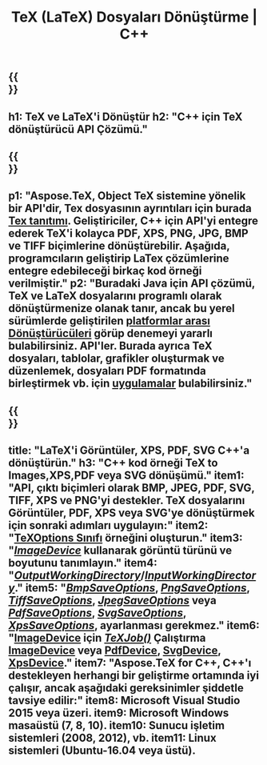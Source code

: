 ﻿---
translation: true
template: /_templates/_conversion-cpp.md
title: TeX (LaTeX) Dosyaları Dönüştürme | C++
url: /cpp/conversion/
keywords: tex dönüştürücü cpp api, tex dönüştürücü c++ api
description: TeX(LaTeX) dönüştürme C++ API çözümü. LaTeX dosyalarını birkaç satır C++ koduyla PNG, JPEG, TIFF, BMP dahil olmak üzere PDF, XPS ve Görüntülere dönüştürün.
family: tex
platformtag: cpp
feature: conversion
---

{{<section banner>}}
---
h1: TeX ve LaTeX'i Dönüştür
h2: "C++ için TeX dönüştürücü API Çözümü."
---

{{<section overview>}}
---
p1: "Aspose.TeX, Object TeX sistemine yönelik bir API'dir, Tex dosyasının ayrıntıları için burada [Tex tanıtımı](https://docs.aspose.com/tex/cpp/what-is-tex/). Geliştiriciler, C++ için API'yi entegre ederek TeX'i kolayca PDF, XPS, PNG, JPG, BMP ve TIFF biçimlerine dönüştürebilir. Aşağıda, programcıların geliştirip LaTex çözümlerine entegre edebileceği birkaç kod örneği verilmiştir."
p2: "Buradaki Java için API çözümü, TeX ve LaTeX dosyalarını programlı olarak dönüştürmenize olanak tanır, ancak bu yerel sürümlerde geliştirilen [platformlar arası Dönüştürücüleri](https://products.aspose.app/tex/conversion) görüp denemeyi yararlı bulabilirsiniz. API'ler. Burada ayrıca TeX dosyaları, tablolar, grafikler oluşturmak ve düzenlemek, dosyaları PDF formatında birleştirmek vb. için [uygulamalar](https://products.aspose.app/tex/applications) bulabilirsiniz."
---

{{<section feature1>}}
---
title: "LaTeX'i Görüntüler, XPS, PDF, SVG C++'a dönüştürün."
h3: "C++ kod örneği TeX to Images,XPS,PDF veya SVG dönüşümü."
item1: "API, çıktı biçimleri olarak BMP, JPEG, PDF, SVG, TIFF, XPS ve PNG'yi destekler. TeX dosyalarını Görüntüler, PDF, XPS veya SVG'ye dönüştürmek için sonraki adımları uygulayın:"
item2: "[TeXOptions Sınıfı](https://reference.aspose.com/tex/cpp/class/aspose.te_x.te_x_options) örneğini oluşturun."
item3: "[*ImageDevice*](https://reference.aspose.com/page/cpp/class/aspose.page.e_p_s.device.image_device) kullanarak görüntü türünü ve boyutunu tanımlayın."
item4: "[*OutputWorkingDirectory*](https://reference.aspose.com/tex/cpp/class/aspose.te_x.te_x_options#aa4f4ea6dab7db5ba1b40800495f16f63)/[*InputWorkingDirectory*](https://reference.aspose.com/tex/cpp/class/aspose.te_x.te_x_options#aa4f4ea6dab7db5ba1b40800495f16f63)."
item5: "[*BmpSaveOptions*](https://reference.aspose.com/tex/cpp/class/aspose.te_x.presentation.image.bmp_save_options), [*PngSaveOptions*](https://reference.aspose.com/tex/cpp/class/aspose.te_x.presentation.image.png_save_options), [*TiffSaveOptions*](https://reference.aspose.com/tex/cpp/class/aspose.te_x.presentation.image.tiff_save_options), [*JpegSaveOptions*](https://reference.aspose.com/tex/cpp/class/aspose.te_x.presentation.image.jpeg_save_options) veya [*PdfSaveOptions*](https://reference.aspose.com/tex/cpp/class/aspose.te_x.presentation.pdf.pdf_save_options), [*SvgSaveOptions*](https://reference.aspose.com/tex/cpp/class/aspose.te_x.presentation.svg.svg_save_options), [*XpsSaveOptions*](https://reference.aspose.com/tex/cpp/class/aspose.te_x.presentation.xps.xps_save_options), ayarlanması gerekmez."
item6: "[ImageDevice](https://reference.aspose.com) için [*TeXJob()*](https://reference.aspose.com/tex/cpp/class/aspose.te_x.te_x_job) Çalıştırma [ImageDevice](https://reference.aspose.com/tex/cpp/class/aspose.te_x.presentation.image.image_device) veya [PdfDevice](https://reference.aspose.com/tex/cpp/class/aspose.te_x.presentation.pdf.pdf_device), [ SvgDevice](https://reference.aspose.com/tex/cpp/class/aspose.te_x.presentation.svg.svg_device), [XpsDevice](https://reference.aspose.com/tex/cpp/class/aspose.te_x.presentation.xps.xps_device)."
item7: "Aspose.TeX for C++, C++'ı destekleyen herhangi bir geliştirme ortamında iyi çalışır, ancak aşağıdaki gereksinimler şiddetle tavsiye edilir:"
item8: Microsoft Visual Studio 2015 veya üzeri.
item9: Microsoft Windows masaüstü (7, 8, 10).
item10: Sunucu işletim sistemleri (2008, 2012), vb.
item11: Linux sistemleri (Ubuntu-16.04 veya üstü).
---


